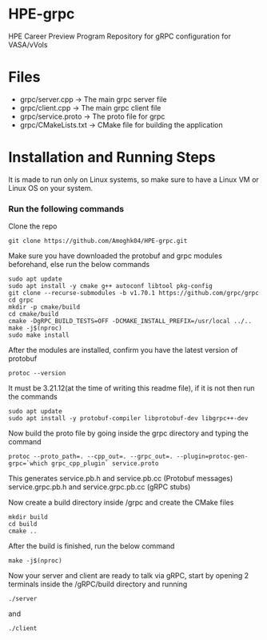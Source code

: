 # HPE-grpc
HPE Career Preview Program Repository for gRPC configuration for VASA/vVols

# Files
- grpc/server.cpp -> The main grpc server file
- grpc/client.cpp -> The main grpc client file
- grpc/service.proto -> The proto file for grpc
- grpc/CMakeLists.txt -> CMake file for building the application


# Installation and Running Steps
It is made to run only on Linux systems, so make sure to have a Linux VM or Linux OS on your system.

### Run the following commands
Clone the repo
```console 
git clone https://github.com/Amoghk04/HPE-grpc.git
```

Make sure you have downloaded the protobuf and grpc modules beforehand, else run the below commands
```console 
sudo apt update
sudo apt install -y cmake g++ autoconf libtool pkg-config
git clone --recurse-submodules -b v1.70.1 https://github.com/grpc/grpc
cd grpc
mkdir -p cmake/build
cd cmake/build
cmake -DgRPC_BUILD_TESTS=OFF -DCMAKE_INSTALL_PREFIX=/usr/local ../..
make -j$(nproc)
sudo make install
```
After the modules are installed, confirm you have the latest version of protobuf
```console 
protoc --version
```
It must be 3.21.12(at the time of writing this readme file), if it is not then run the commands

```console 
sudo apt update
sudo apt install -y protobuf-compiler libprotobuf-dev libgrpc++-dev
```
Now build the proto file by going inside the grpc directory and typing the command
```console 
protoc --proto_path=. --cpp_out=. --grpc_out=. --plugin=protoc-gen-grpc=`which grpc_cpp_plugin` service.proto
```
This generates
service.pb.h and service.pb.cc (Protobuf messages)
service.grpc.pb.h and service.grpc.pb.cc (gRPC stubs)

Now create a build directory inside /grpc and create the CMake files
```console
mkdir build
cd build
cmake ..
```

After the build is finished, run the below command
```console
make -j$(nproc)
```

Now your server and client are ready to talk via gRPC, start by opening 2 terminals inside the /gRPC/build directory and running
```console
./server 
```
and
```console
./client
```
